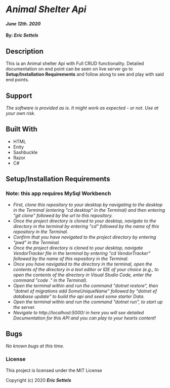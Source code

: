 # _Animal Shelter Api_

#### _June 12th. 2020_

#### By: _**Eric Settels**_

## Description

This ia an Animal shelter Api with Full CRUD functionality. Detailed documentation on end point can be seen on live
server go to **Setup/Installation Requirements** and follow along to see and play with said end points.

## Support

_The software is provided as is. It might work as expected - or not. Use at your own risk._

## Built With

- HTML
- Enity
- Sashbuckle
- Razor
- C#

## Setup/Installation Requirements

### Note: this app requires MySql Workbench

- _First, clone this repository to your desktop by navigating to the desktop in the Terminal (entering "cd desktop" in
  the Terminal) and then entering "git clone" followed by the url to this repository._
- _Once the project directory is cloned to your desktop, navigate to the directory in the terminal by entering "cd"
  followed by the name of this repository in the Terminal._
- _Confirm that you have navigated to the project directory by entering "pwd" in the Terminal._
- _Once the project directory is cloned to your desktop, navigate VendorTracker file in the terminal by entering "cd
  VendorTracker" followed by the name of this repository in the Terminal._
- _Once you have navigated to the directory in the terminal, open the contents of the directory in a text editor or IDE
  of your choice (e.g., to open the contents of the directory in Visual Studio Code, enter the command "code ." in the
  Terminal)._
- _Open the terminal within and run the command "dotnet restore", then "dotnet ef migrations add SomeUniqueName"
  followed by "dotnet ef database update" to build the api and seed some starter Data._
- _Open the terminal within and run the command "dotnet run", to start up the server._
- _Navigate to http://localhost:5000/ in here you will see detailed Documentation for this API and you can play to your
  hearts content!_

## Bugs

_No known bugs at this time._

### License

This project is licensed under the MIT License

Copyright (c) 2020 **_Eric Settels_**
